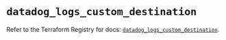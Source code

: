 # `datadog_logs_custom_destination`

Refer to the Terraform Registry for docs: [`datadog_logs_custom_destination`](https://registry.terraform.io/providers/datadog/datadog/3.65.0/docs/resources/logs_custom_destination).
